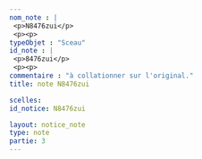 ```yaml
---
nom_note : |
 <p>N8476zui</p>
 <p><p>
typeObjet : "Sceau"
id_note : |
 <p>8476zui</p>
 <p><p>
commentaire : "à collationner sur l'original."
title: note N8476zui

scelles: 
id_notice: N8476zui

layout: notice_note
type: note
partie: 3
---
```

